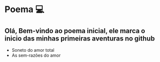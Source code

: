 # Poema 💻
## Olá, Bem-vindo ao poema inicial,  ele marca o inicio das minhas primeiras aventuras no github
 - Soneto do amor total
 - As sem-razões do amor  
 

